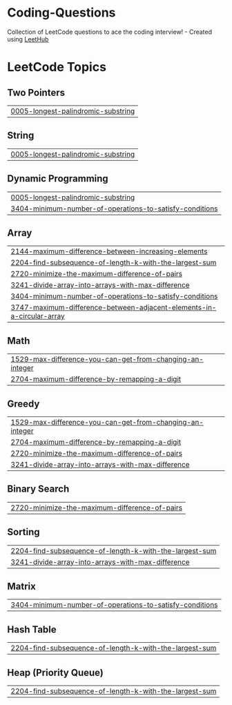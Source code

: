# Coding-Questions
Collection of LeetCode questions to ace the coding interview! - Created using [LeetHub](https://github.com/QasimWani/LeetHub)

<!---LeetCode Topics Start-->
# LeetCode Topics
## Two Pointers
|  |
| ------- |
| [0005-longest-palindromic-substring](https://github.com/tazkhan24/Coding-Questions/tree/master/0005-longest-palindromic-substring) |
## String
|  |
| ------- |
| [0005-longest-palindromic-substring](https://github.com/tazkhan24/Coding-Questions/tree/master/0005-longest-palindromic-substring) |
## Dynamic Programming
|  |
| ------- |
| [0005-longest-palindromic-substring](https://github.com/tazkhan24/Coding-Questions/tree/master/0005-longest-palindromic-substring) |
| [3404-minimum-number-of-operations-to-satisfy-conditions](https://github.com/tazkhan24/Coding-Questions/tree/master/3404-minimum-number-of-operations-to-satisfy-conditions) |
## Array
|  |
| ------- |
| [2144-maximum-difference-between-increasing-elements](https://github.com/tazkhan24/Coding-Questions/tree/master/2144-maximum-difference-between-increasing-elements) |
| [2204-find-subsequence-of-length-k-with-the-largest-sum](https://github.com/tazkhan24/Coding-Questions/tree/master/2204-find-subsequence-of-length-k-with-the-largest-sum) |
| [2720-minimize-the-maximum-difference-of-pairs](https://github.com/tazkhan24/Coding-Questions/tree/master/2720-minimize-the-maximum-difference-of-pairs) |
| [3241-divide-array-into-arrays-with-max-difference](https://github.com/tazkhan24/Coding-Questions/tree/master/3241-divide-array-into-arrays-with-max-difference) |
| [3404-minimum-number-of-operations-to-satisfy-conditions](https://github.com/tazkhan24/Coding-Questions/tree/master/3404-minimum-number-of-operations-to-satisfy-conditions) |
| [3747-maximum-difference-between-adjacent-elements-in-a-circular-array](https://github.com/tazkhan24/Coding-Questions/tree/master/3747-maximum-difference-between-adjacent-elements-in-a-circular-array) |
## Math
|  |
| ------- |
| [1529-max-difference-you-can-get-from-changing-an-integer](https://github.com/tazkhan24/Coding-Questions/tree/master/1529-max-difference-you-can-get-from-changing-an-integer) |
| [2704-maximum-difference-by-remapping-a-digit](https://github.com/tazkhan24/Coding-Questions/tree/master/2704-maximum-difference-by-remapping-a-digit) |
## Greedy
|  |
| ------- |
| [1529-max-difference-you-can-get-from-changing-an-integer](https://github.com/tazkhan24/Coding-Questions/tree/master/1529-max-difference-you-can-get-from-changing-an-integer) |
| [2704-maximum-difference-by-remapping-a-digit](https://github.com/tazkhan24/Coding-Questions/tree/master/2704-maximum-difference-by-remapping-a-digit) |
| [2720-minimize-the-maximum-difference-of-pairs](https://github.com/tazkhan24/Coding-Questions/tree/master/2720-minimize-the-maximum-difference-of-pairs) |
| [3241-divide-array-into-arrays-with-max-difference](https://github.com/tazkhan24/Coding-Questions/tree/master/3241-divide-array-into-arrays-with-max-difference) |
## Binary Search
|  |
| ------- |
| [2720-minimize-the-maximum-difference-of-pairs](https://github.com/tazkhan24/Coding-Questions/tree/master/2720-minimize-the-maximum-difference-of-pairs) |
## Sorting
|  |
| ------- |
| [2204-find-subsequence-of-length-k-with-the-largest-sum](https://github.com/tazkhan24/Coding-Questions/tree/master/2204-find-subsequence-of-length-k-with-the-largest-sum) |
| [3241-divide-array-into-arrays-with-max-difference](https://github.com/tazkhan24/Coding-Questions/tree/master/3241-divide-array-into-arrays-with-max-difference) |
## Matrix
|  |
| ------- |
| [3404-minimum-number-of-operations-to-satisfy-conditions](https://github.com/tazkhan24/Coding-Questions/tree/master/3404-minimum-number-of-operations-to-satisfy-conditions) |
## Hash Table
|  |
| ------- |
| [2204-find-subsequence-of-length-k-with-the-largest-sum](https://github.com/tazkhan24/Coding-Questions/tree/master/2204-find-subsequence-of-length-k-with-the-largest-sum) |
## Heap (Priority Queue)
|  |
| ------- |
| [2204-find-subsequence-of-length-k-with-the-largest-sum](https://github.com/tazkhan24/Coding-Questions/tree/master/2204-find-subsequence-of-length-k-with-the-largest-sum) |
<!---LeetCode Topics End-->